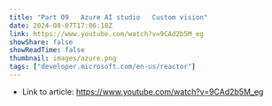 ```yaml
---
title: "Part 09   Azure AI studio   Custom vision"
date: 2024-08-07T17:06:18Z
link: https://www.youtube.com/watch?v=9CAd2b5M_eg
showShare: false
showReadTime: false
thumbnail: images/azure.png
tags: ["developer.microsoft.com/en-us/reactor"]
---
```



- Link to article: https://www.youtube.com/watch?v=9CAd2b5M_eg